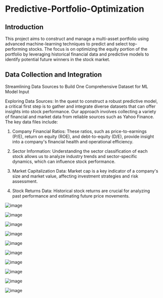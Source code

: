 # Predictive-Portfolio-Optimization

## Introduction
This project aims to construct and manage a multi-asset portfolio using advanced machine-learning techniques to predict and select top-performing stocks. The focus is on optimizing the equity portion of the portfolio by leveraging historical financial data and predictive models to identify potential future winners in the stock market.

## Data Collection and Integration

Streamlining Data Sources to Build One Comprehensive Dataset for ML Model Input

Exploring Data Sources:
In the quest to construct a robust predictive model, a critical first step is to gather and integrate diverse datasets that can offer insights into stock performance. Our approach involves collecting a variety of financial and market data from reliable sources such as Yahoo Finance. The key data files include:

1. Company Financial Ratios: These ratios, such as price-to-earnings (P/E), return on equity (ROE), and debt-to-equity (D/E), provide insight into a company's financial health and operational efficiency.

2. Sector Information: Understanding the sector classification of each stock allows us to analyze industry trends and sector-specific dynamics, which can influence stock performance.

3. Market Capitalization Data: Market cap is a key indicator of a company's size and market value, affecting investment strategies and risk assessment.

4. Stock Returns Data: Historical stock returns are crucial for analyzing past performance and estimating future price movements.




![image](https://github.com/user-attachments/assets/470f4e52-e6a8-4f71-a3d2-d8c0cda25aa2)

![image](https://github.com/user-attachments/assets/7fad94e1-c62c-4455-9760-173a3b25e230)

![image](https://github.com/user-attachments/assets/f4688d1a-021b-4eaf-b2a6-d4da9bae40b1)

![image](https://github.com/user-attachments/assets/3575aa32-a09e-4dbd-b8bc-83128a478980)

![image](https://github.com/user-attachments/assets/0c8d50af-5ebf-4199-b162-adca5273745f)

![image](https://github.com/user-attachments/assets/953057ef-eb92-4791-9d53-d9acf1bd9da1)

![image](https://github.com/user-attachments/assets/61ac1fda-dbd7-4ea7-988a-b35eebd3f3db)

![image](https://github.com/user-attachments/assets/a0ee58bf-d03a-4bb5-a945-3fe801e967cf)

![image](https://github.com/user-attachments/assets/be5d6d75-0dba-491c-ba0a-ea8defac3a97)

![image](https://github.com/user-attachments/assets/69bcd5fa-cc09-4600-b6ee-9123591f4efb)














